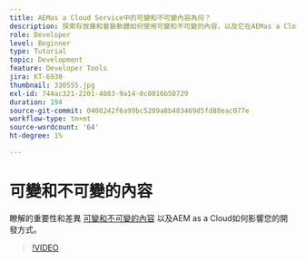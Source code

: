```yaml
---
title: AEMas a Cloud Service中的可變和不可變內容為何？
description: 探索存放庫和套裝軟體如何使用可變和不可變的內容，以及它在AEMas a Cloud Service中為何重要。
role: Developer
level: Beginner
type: Tutorial
topic: Development
feature: Developer Tools
jira: KT-6930
thumbnail: 330555.jpg
exl-id: 744ac321-2201-4083-9a14-0c0816b50729
duration: 194
source-git-commit: 0400242f6a99bc5209a8b483469d5fd88eac077e
workflow-type: tm+mt
source-wordcount: '64'
ht-degree: 1%

---
```


# 可變和不可變的內容

瞭解的重要性和差異 [可變和不可變的內容](https://experienceleague.adobe.com/docs/experience-manager-cloud-service/implementing/developing/aem-project-content-package-structure.html) 以及AEM as a Cloud如何影響您的開發方式。

>[!VIDEO](https://video.tv.adobe.com/v/330555?quality=12&learn=on)
